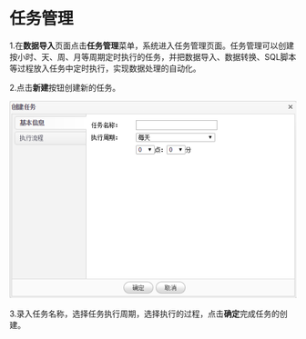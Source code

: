 # 任务管理

1.在**数据导入**页面点击**任务管理**菜单，系统进入任务管理页面。任务管理可以创建按小时、天、周、月等周期定时执行的任务，并把数据导入、数据转换、SQL脚本等过程放入任务中定时执行，实现数据处理的自动化。

2.点击**新建**按钮创建新的任务。

![创建任务](QQ图片20161207151331.png)

3.录入任务名称，选择任务执行周期，选择执行的过程，点击**确定**完成任务的创建。
